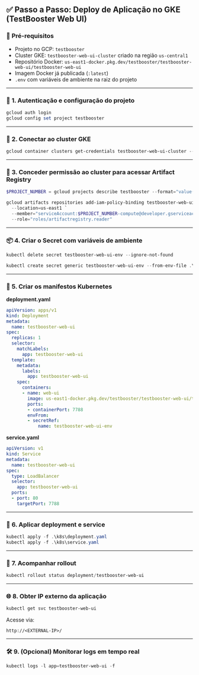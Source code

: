 ## ✅ **Passo a Passo: Deploy de Aplicação no GKE (TestBooster Web UI)**

### 🧱 **Pré-requisitos**

* Projeto no GCP: `testbooster`
* Cluster GKE: `testbooster-web-ui-cluster` criado na região `us-central1`
* Repositório Docker: `us-east1-docker.pkg.dev/testbooster/testbooster-web-ui/testbooster-web-ui`
* Imagem Docker já publicada (`:latest`)
* `.env` com variáveis de ambiente na raiz do projeto

---

### 🔐 **1. Autenticação e configuração do projeto**

```powershell
gcloud auth login
gcloud config set project testbooster
```

---

### 🔗 **2. Conectar ao cluster GKE**

```powershell
gcloud container clusters get-credentials testbooster-web-ui-cluster --region us-central1
```

---

### 🔑 **3. Conceder permissão ao cluster para acessar Artifact Registry**

```powershell
$PROJECT_NUMBER = gcloud projects describe testbooster --format="value(projectNumber)"

gcloud artifacts repositories add-iam-policy-binding testbooster-web-ui `
  --location=us-east1 `
  --member="serviceAccount:$PROJECT_NUMBER-compute@developer.gserviceaccount.com" `
  --role="roles/artifactregistry.reader"
```

---

### 📦 **4. Criar o Secret com variáveis de ambiente**

```powershell
kubectl delete secret testbooster-web-ui-env --ignore-not-found

kubectl create secret generic testbooster-web-ui-env --from-env-file .\.env
```

---

### 📄 **5. Criar os manifestos Kubernetes**

**deployment.yaml**

```yaml
apiVersion: apps/v1
kind: Deployment
metadata:
  name: testbooster-web-ui
spec:
  replicas: 1
  selector:
    matchLabels:
      app: testbooster-web-ui
  template:
    metadata:
      labels:
        app: testbooster-web-ui
    spec:
      containers:
      - name: web-ui
        image: us-east1-docker.pkg.dev/testbooster/testbooster-web-ui/testbooster-web-ui:latest
        ports:
        - containerPort: 7788
        envFrom:
        - secretRef:
            name: testbooster-web-ui-env
```

**service.yaml**

```yaml
apiVersion: v1
kind: Service
metadata:
  name: testbooster-web-ui
spec:
  type: LoadBalancer
  selector:
    app: testbooster-web-ui
  ports:
  - port: 80
    targetPort: 7788
```

---

### 🚀 **6. Aplicar deployment e service**

```powershell
kubectl apply -f .\k8s\deployment.yaml
kubectl apply -f .\k8s\service.yaml
```

---

### 🔁 **7. Acompanhar rollout**

```powershell
kubectl rollout status deployment/testbooster-web-ui
```

---

### 🌐 **8. Obter IP externo da aplicação**

```powershell
kubectl get svc testbooster-web-ui
```

Acesse via:

```
http://<EXTERNAL-IP>/
```

---

### 🛠️ **9. (Opcional) Monitorar logs em tempo real**

```powershell
kubectl logs -l app=testbooster-web-ui -f
```